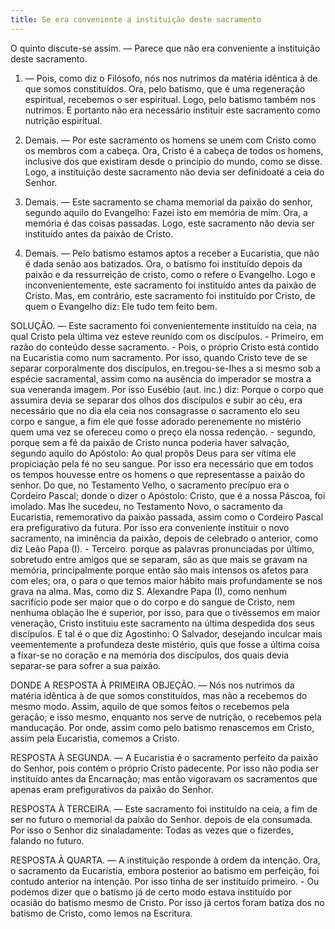 ```yaml
---
title: Se era conveniente a instituição deste sacramento
---
```


O quinto discute-se assim. — Parece que não era conveniente a instituição deste sacramento.  

1. — Pois, como diz o Filósofo, nós nos nutrimos da matéria idêntica à de que somos constituídos. Ora, pelo batismo, que é uma regeneração espiritual, recebemos o ser espiritual. Logo, pelo batismo também nos nutrimos. E portanto não era necessário instituir este sacramento como nutrição espiritual.  

2. Demais. — Por este sacramento os homens se unem com Cristo como os membros com a cabeça. Ora, Cristo é a cabeça de todos os homens, inclusive dos que existiram desde o princípio do mundo, como se disse. Logo, a instituição deste sacramento não devia ser definidoaté a ceia do Senhor.  

3. Demais. — Este sacramento se chama memorial da paixão do senhor, segundo aquilo do Evangelho: Fazei isto em memória de mim. Ora, a memória é das coisas passadas. Logo, este sacramento não devia ser instituído antes da paixão de Cristo.  

4. Demais. — Pelo batismo estamos aptos a receber a Eucaristia, que não é dada senão aos batizados. Ora, o batismo foi instituído depois da paixão e da ressurreição de cristo, como o refere o Evangelho. Logo e inconvenientemente, este sacramento foi instituído antes da paixão de Cristo.  Mas, em contrário, este sacramento foi instituído por Cristo, de quem o Evangelho diz: Ele tudo tem feito bem.  

SOLUÇÃO. — Este sacramento foi convenientemente instituído na ceia, na qual Cristo pela última vez esteve reunido com os discípulos. - Primeiro, em razão do conteúdo desse sacramento. - Pois, o próprio Cristo está contido na Eucaristia como num sacramento. Por isso, quando Cristo teve de se separar corporalmente dos discípulos, en.tregou-se-Ihes a si mesmo sob a espécie sacramental, assim como na ausência do imperador se mostra a sua veneranda imagem. Por isso Eusébio (aut. inc.) diz: Porque o corpo que assumira devia se separar dos olhos dos discípulos e subir ao céu, era necessário que no dia ela ceia nos consagrasse o sacramento elo seu corpo e sangue, a fim ele que fosse adorado perenemente no mistério quem uma vez se ofereceu como o preço ela nossa redenção. - segundo, porque sem a fé da paixão de Cristo nunca poderia haver salvação, segundo aquilo do Apóstolo: Ao qual propôs Deus para ser vítima ele propiciação pela fé no seu sangue. Por isso era necessário que em todos os tempos houvesse entre os homens o que representasse a paixão do senhor. Do que, no Testamento Velho, o sacramento precípuo era o Cordeiro Pascal; donde o dizer o Apóstolo: Cristo, que é a nossa Páscoa, foi imolado. Mas lhe sucedeu, no Testamento Novo, o sacramento da Eucaristia, rememorativo da paixão passada, assim como o Cordeiro Pascal era prefigurativo da futura. Por isso era conveniente instituir o novo sacramento, na iminência da paixão, depois de celebrado o anterior, como diz Leão Papa (I). - Terceiro. porque as palavras pronunciadas por último, sobretudo entre amigos que se separam, são as que mais se gravam na memória, principalmente porque então são mais intensos os afetos para com eles; ora, o para o que temos maior hábito mais profundamente se nos grava na alma. Mas, como diz S. Alexandre Papa (I), como nenhum sacrifício pode ser maior que o do corpo e do sangue de Cristo, nem nenhuma oblação lhe é superior, por isso, para que o tivéssemos em maior veneração, Cristo instituiu este sacramento na última despedida dos seus discípulos. E tal é o que diz Agostinho: O Salvador, desejando inculcar mais veementemente a profundeza deste mistério, quis que fosse a última coisa a fíxar-se no coração e na memória dos discípulos, dos quais devia separar-se para sofrer a sua paixão.  

DONDE A RESPOSTA À PRIMEIRA OBJEÇÃO. — Nós nos nutrimos da matéria idêntica à de que somos constituídos, mas não a recebemos do mesmo modo. Assim, aquilo de que somos feitos o recebemos pela geração; e isso mesmo, enquanto nos serve de nutrição, o recebemos pela manducação. Por onde, assim como pelo batismo renascemos em Cristo, assim pela Eucaristia, comemos a Cristo.  

RESPOSTA À SEGUNDA. — A Eucaristia é o sacramento perfeito da paixão do Senhor, pois contém o próprio Cristo padecente. Por isso não podia ser instituído antes da Encarnação; mas então vigoravam os sacramentos que apenas eram prefigurativos da paixão do Senhor.  

RESPOSTA À TERCEIRA. — Este sacramento foi instituído na ceia, a fim de ser no futuro o memorial da paixão do Senhor. depois de ela consumada. Por isso o Senhor diz sinaladamente:  Todas as vezes que o fizerdes, falando no futuro.  

RESPOSTA À QUARTA. — A instituição responde à ordem da intenção. Ora, o sacramento da Eucaristia, embora posterior ao batismo em perfeição, foi contudo anterior na intenção. Por isso tinha de ser instituído primeiro. - Ou podemos dizer que o batismo já de certo modo estava instituído por ocasião do batismo mesmo de Cristo. Por isso já certos foram batiza dos no batismo de Cristo, como lemos na Escritura.